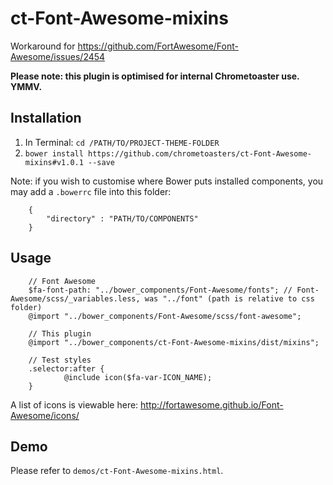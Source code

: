 ct-Font-Awesome-mixins
======================

Workaround for https://github.com/FortAwesome/Font-Awesome/issues/2454

__Please note: this plugin is optimised for internal Chrometoaster use. YMMV.__

## Installation

1. In Terminal: `cd /PATH/TO/PROJECT-THEME-FOLDER`
1. `bower install https://github.com/chrometoasters/ct-Font-Awesome-mixins#v1.0.1 --save`

Note: if you wish to customise where Bower puts installed components, you may add a `.bowerrc` file into this folder:

        {
            "directory" : "PATH/TO/COMPONENTS"
        }

## Usage

        // Font Awesome
        $fa-font-path: "../bower_components/Font-Awesome/fonts"; // Font-Awesome/scss/_variables.less, was "../font" (path is relative to css folder)
        @import "../bower_components/Font-Awesome/scss/font-awesome";
        
        // This plugin
        @import "../bower_components/ct-Font-Awesome-mixins/dist/mixins";
        
        // Test styles
        .selector:after {
                @include icon($fa-var-ICON_NAME);
        }

A list of icons is viewable here: http://fortawesome.github.io/Font-Awesome/icons/

## Demo

Please refer to `demos/ct-Font-Awesome-mixins.html`.
